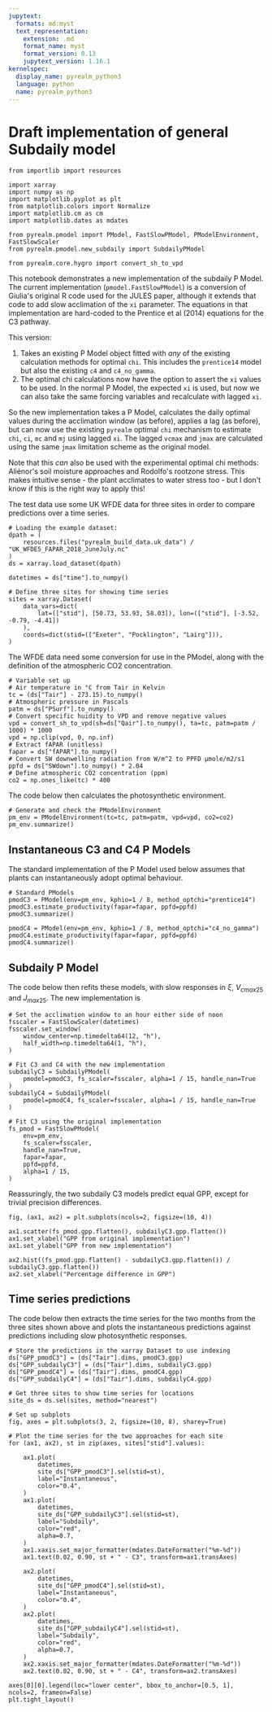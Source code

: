 ```yaml
---
jupytext:
  formats: md:myst
  text_representation:
    extension: .md
    format_name: myst
    format_version: 0.13
    jupytext_version: 1.16.1
kernelspec:
  display_name: pyrealm_python3
  language: python
  name: pyrealm_python3
---
```


# Draft implementation of general Subdaily model

```{code-cell}
from importlib import resources

import xarray
import numpy as np
import matplotlib.pyplot as plt
from matplotlib.colors import Normalize
import matplotlib.cm as cm
import matplotlib.dates as mdates

from pyrealm.pmodel import PModel, FastSlowPModel, PModelEnvironment, FastSlowScaler
from pyrealm.pmodel.new_subdaily import SubdailyPModel

from pyrealm.core.hygro import convert_sh_to_vpd
```

This notebook demonstrates a new implementation of the subdaily P Model.
The current implementation (`pmodel.FastSlowPModel`) is a conversion of
Giulia's original R code used for the JULES paper, although it extends that
code to add slow acclimation of the `xi` parameter. The equations in that
implementation are hard-coded to the Prentice et al (2014) equations for the
C3 pathway.

This version:

1) Takes an existing P Model object fitted with _any_ of the existing calculation
   methods for optimal `chi`. This includes the `prentice14` model but also the
   existing `c4` and `c4_no_gamma`.
2) The optimal chi calculations now have the option to assert the `xi` values to
   be used. In the normal P Model, the expected `xi` is used, but now we can also
   take the same forcing variables and recalculate with lagged `xi`.

So the new implementation takes a P Model, calculates the daily optimal values
during the acclimation window (as before), applies a lag (as before), but can
now use the existing `pyrealm` optimal `chi` mechanism to estimate `chi`, `ci`,
`mc` and `mj` using lagged `xi`. The lagged `vcmax` and `jmax` are calculated
using the same `jmax` limitation scheme as the original model.

Note that this _can_ also be used with the experimental optimal chi methods:
Aliénor's soil moisture approaches and Rodolfo's rootzone stress. This makes
intuitive sense - the plant acclimates to water stress too - but I don't know
if this is the right way to apply this!

The test data use some UK WFDE data for three sites in order to compare predictions
over a time series.

```{code-cell}
# Loading the example dataset:
dpath = (
    resources.files("pyrealm_build_data.uk_data") / "UK_WFDE5_FAPAR_2018_JuneJuly.nc"
)
ds = xarray.load_dataset(dpath)

datetimes = ds["time"].to_numpy()

# Define three sites for showing time series
sites = xarray.Dataset(
    data_vars=dict(
        lat=(["stid"], [50.73, 53.93, 58.03]), lon=(["stid"], [-3.52, -0.79, -4.41])
    ),
    coords=dict(stid=(["Exeter", "Pocklington", "Lairg"])),
)
```

The WFDE data need some conversion for use in the PModel, along with the definition of
the atmospheric CO2 concentration.

```{code-cell}
# Variable set up
# Air temperature in °C from Tair in Kelvin
tc = (ds["Tair"] - 273.15).to_numpy()
# Atmospheric pressure in Pascals
patm = ds["PSurf"].to_numpy()
# Convert specific huidity to VPD and remove negative values
vpd = convert_sh_to_vpd(sh=ds["Qair"].to_numpy(), ta=tc, patm=patm / 1000) * 1000
vpd = np.clip(vpd, 0, np.inf)
# Extract fAPAR (unitless)
fapar = ds["fAPAR"].to_numpy()
# Convert SW downwelling radiation from W/m^2 to PPFD µmole/m2/s1
ppfd = ds["SWdown"].to_numpy() * 2.04
# Define atmospheric CO2 concentration (ppm)
co2 = np.ones_like(tc) * 400
```

The code below then calculates the photosynthetic environment.

```{code-cell}
# Generate and check the PModelEnvironment
pm_env = PModelEnvironment(tc=tc, patm=patm, vpd=vpd, co2=co2)
pm_env.summarize()
```

## Instantaneous C3 and C4 P Models

The standard implementation of the P Model used below assumes that plants can
instantaneously adopt optimal behaviour.

```{code-cell}
# Standard PModels
pmodC3 = PModel(env=pm_env, kphio=1 / 8, method_optchi="prentice14")
pmodC3.estimate_productivity(fapar=fapar, ppfd=ppfd)
pmodC3.summarize()
```

```{code-cell}
pmodC4 = PModel(env=pm_env, kphio=1 / 8, method_optchi="c4_no_gamma")
pmodC4.estimate_productivity(fapar=fapar, ppfd=ppfd)
pmodC4.summarize()
```

## Subdaily P Model

The code below then refits these models, with slow responses in $\xi$, $V_{cmax25}$ and
$J_{max25}$. The new implementation is

```{code-cell}
# Set the acclimation window to an hour either side of noon
fsscaler = FastSlowScaler(datetimes)
fsscaler.set_window(
    window_center=np.timedelta64(12, "h"),
    half_width=np.timedelta64(1, "h"),
)

# Fit C3 and C4 with the new implementation
subdailyC3 = SubdailyPModel(
    pmodel=pmodC3, fs_scaler=fsscaler, alpha=1 / 15, handle_nan=True
)
subdailyC4 = SubdailyPModel(
    pmodel=pmodC4, fs_scaler=fsscaler, alpha=1 / 15, handle_nan=True
)

# Fit C3 using the original implementation
fs_pmod = FastSlowPModel(
    env=pm_env,
    fs_scaler=fsscaler,
    handle_nan=True,
    fapar=fapar,
    ppfd=ppfd,
    alpha=1 / 15,
)
```

Reassuringly, the two subdaily C3 models predict equal GPP, except for trivial
precision differences.

```{code-cell}
fig, (ax1, ax2) = plt.subplots(ncols=2, figsize=(10, 4))

ax1.scatter(fs_pmod.gpp.flatten(), subdailyC3.gpp.flatten())
ax1.set_xlabel("GPP from original implementation")
ax1.set_ylabel("GPP from new implementation")

ax2.hist((fs_pmod.gpp.flatten() - subdailyC3.gpp.flatten()) / subdailyC3.gpp.flatten())
ax2.set_xlabel("Percentage difference in GPP")
```

## Time series predictions

The code below then extracts the time series for the two months from the three sites
shown above and plots the instantaneous predictions against predictions including slow
photosynthetic responses.

```{code-cell}
# Store the predictions in the xarray Dataset to use indexing
ds["GPP_pmodC3"] = (ds["Tair"].dims, pmodC3.gpp)
ds["GPP_subdailyC3"] = (ds["Tair"].dims, subdailyC3.gpp)
ds["GPP_pmodC4"] = (ds["Tair"].dims, pmodC4.gpp)
ds["GPP_subdailyC4"] = (ds["Tair"].dims, subdailyC4.gpp)

# Get three sites to show time series for locations
site_ds = ds.sel(sites, method="nearest")

# Set up subplots
fig, axes = plt.subplots(3, 2, figsize=(10, 8), sharey=True)

# Plot the time series for the two approaches for each site
for (ax1, ax2), st in zip(axes, sites["stid"].values):

    ax1.plot(
        datetimes,
        site_ds["GPP_pmodC3"].sel(stid=st),
        label="Instantaneous",
        color="0.4",
    )
    ax1.plot(
        datetimes,
        site_ds["GPP_subdailyC3"].sel(stid=st),
        label="Subdaily",
        color="red",
        alpha=0.7,
    )
    ax1.xaxis.set_major_formatter(mdates.DateFormatter("%m-%d"))
    ax1.text(0.02, 0.90, st + " - C3", transform=ax1.transAxes)

    ax2.plot(
        datetimes,
        site_ds["GPP_pmodC4"].sel(stid=st),
        label="Instantaneous",
        color="0.4",
    )
    ax2.plot(
        datetimes,
        site_ds["GPP_subdailyC4"].sel(stid=st),
        label="Subdaily",
        color="red",
        alpha=0.7,
    )
    ax2.xaxis.set_major_formatter(mdates.DateFormatter("%m-%d"))
    ax2.text(0.02, 0.90, st + " - C4", transform=ax2.transAxes)

axes[0][0].legend(loc="lower center", bbox_to_anchor=[0.5, 1], ncols=2, frameon=False)
plt.tight_layout()
```

```{code-cell}

```
